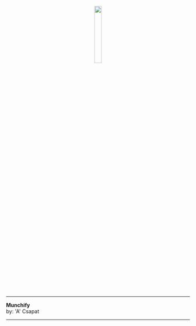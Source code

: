<div style='text-align: center;'><img src='https://munchify.hu/img/munchify_logo1.png' style='width: 20%;'></img></div>
<hr>
<b>Munchify</b><br>by: 'A' Csapat
</center>
<hr>

